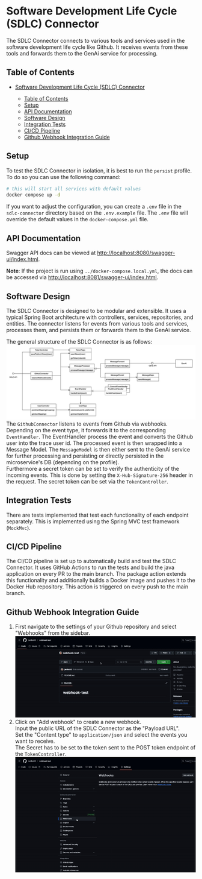 # Software Development Life Cycle (SDLC) Connector

The SDLC Connector connects to various tools and services used in the software development life cycle like Github. It receives events from these tools and forwards them to the GenAi service for processing.

## Table of Contents

- [Software Development Life Cycle (SDLC) Connector](#software-development-life-cycle-sdlc-connector)

  - [Table of Contents](#table-of-contents)
  - [Setup](#setup)
  - [API Documentation](#api-documentation)
  - [Software Design](#software-design)
  - [Integration Tests](#integration-tests)
  - [CI/CD Pipeline](#cicd-pipeline)
  - [Github Webhook Integration Guide](#github-webhook-integration-guide)

## Setup

To test the SDLC Connector in isolation, it is best to run the `persist` profile. To do so you can use the following command:

```bash
# this will start all services with default values
docker compose up -d
```

If you want to adjust the configuration, you can create a `.env` file in the `sdlc-connector` directory based on the `.env.example` file. The `.env` file will override the default values in the `docker-compose.yml` file.

## API Documentation

Swagger API docs can be viewed at [http://localhost:8080/swagger-ui/index.html](http://localhost:8080/swagger-ui/index.html).

**Note**: If the project is run using `../docker-compose.local.yml`, the docs can be accessed via [http://localhost:8081/swagger-ui/index.html](http://localhost:8081/swagger-ui/index.html).

## Software Design

The SDLC Connector is designed to be modular and extensible. It uses a typical Spring Boot architecture with controllers, services, repositories, and entities. The connector listens for events from various tools and services, processes them, and persists them or forwards them to the GenAi service.

The general structure of the SDLC Connector is as follows:
![](docs/sdlc.class.drawio.png)
The `GithubConnector` listens to events from Github via webhooks. Depending on the event type, it forwards it to the corresponding `EventHandler`. The EventHandler process the event and converts the Github user into the trace user id. The processed event is then wrapped into a Message Model. The `MessageModel` is then either sent to the GenAi service for further processing and persisting or directly persisted in the microservice's DB (depending on the profile). \
Furthermore a secret token can be set to verify the authenticity of the incoming events. This is done by setting the `X-Hub-Signature-256` header in the request. The secret token can be set via the `TokenController`.

## Integration Tests

There are tests implemented that test each functionality of each endpoint separately. This is implemented using the Spring MVC test framework (`MockMvc`).

## CI/CD Pipeline

The CI/CD pipeline is set up to automatically build and test the SDLC Connector. It uses GitHub Actions to run the tests and build the java application on every PR to the main branch. The package action extends this functionality and additionally builds a Docker image and pushes it to the Docker Hub repository. This action is triggered on every push to the main branch.

## Github Webhook Integration Guide

1. First navigate to the settings of your Github repository and select "Webhooks" from the sidebar.
   ![](../client/src/assets/sdlc-webhook-settings.gif)
2. Click on "Add webhook" to create a new webhook.\
   Input the public URL of the SDLC Connector as the "Payload URL".\
   Set the "Content type" to `application/json` and select the events you want to receive.\
   The Secret has to be set to the token sent to the POST token endpoint of the `TokenController`.\
   ![](../client/src/assets/sdlc-webhook-add.gif)
